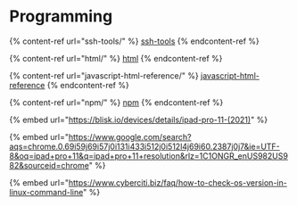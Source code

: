 # Programming

{% content-ref url="ssh-tools/" %}
[ssh-tools](ssh-tools/)
{% endcontent-ref %}

{% content-ref url="html/" %}
[html](html/)
{% endcontent-ref %}

{% content-ref url="javascript-html-reference/" %}
[javascript-html-reference](javascript-html-reference/)
{% endcontent-ref %}

{% content-ref url="npm/" %}
[npm](npm/)
{% endcontent-ref %}

{% embed url="https://blisk.io/devices/details/ipad-pro-11-(2021)" %}

{% embed url="https://www.google.com/search?aqs=chrome.0.69i59j69i57j0i131i433i512j0i512l4j69i60.2387j0j7&ie=UTF-8&oq=ipad+pro+11&q=ipad+pro+11+resolution&rlz=1C1ONGR_enUS982US982&sourceid=chrome" %}

{% embed url="https://www.cyberciti.biz/faq/how-to-check-os-version-in-linux-command-line" %}
